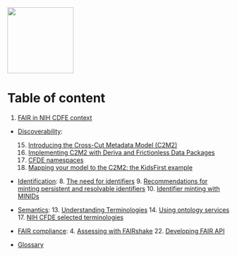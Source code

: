 <div>
<!-- <img src="./images/logo/CFDE-FAIR-new-logo-option1-colourized.png" width="150"/> -->
<!-- <img src="../images/logo/CFDE-FAIR-new-logo-option1-nih-blue.png" width="150"/> -->
<img src="https://github.com/nih-cfde/the-fair-cookbook/blob/master/content/images/logo/CFDE-FAIR-new-logo-option1-nih-blue.png?raw=true" width="150"/>
</div>

# Table of content


1. [FAIR in NIH CDFE context](./00/fair-principles.html)
<!-- 2. Privacy and Ethics concerns -->
<!-- 3. Licensing data and metadata -->

* [Discoverability](./08/cataloguing):

	15. [Introducing the Cross-Cut Metadata Model (C2M2)]()
	16. [Implementing C2M2 with Deriva and Frictionless Data Packages](./12/C2M2-L1-description.html)
	17. [CFDE namespaces](./06/cfde-namespaces.html)
	7. [Mapping your model to the C2M2: the KidsFirst example](./07/seo.html)

* [Identification]():
	8. [The need for identifiers](./08/identifiers.html)
	9. [Recommendations for minting persistent and resolvable identifiers](./08/1/pids.html)
	10. [Identifier minting with MINIDs](./08/2/minids.html)
<!-- 11. Obtaining DOIs -->
<!-- 12. Finding digital objects - Terminologies and query expansion -->

* [Semantics](./09/finding):
	13. [Understanding Terminologies](./10/ontologies.html)
	14. [Using ontology services](./11/onto-services.html)
	17. [NIH CFDE selected terminologies](./14/cfde-terminologies.html)



* [FAIR compliance](./fair-assessment):
	4. [Assessing with FAIRshake](./04/fairshake.html)
	22. [Developing FAIR API](./16/fair-api.html)


<!-- 18. [Experience from HMP](./15/1/hmp.html)
19. [Experience from the Metabolomics Workbench](./15/2/mw.html)
20. [Experience from GTEx](./15/3/gtex.html)
21. [Experience from LINCS](./15/4/lincs.html)
22. [Developing FAIR API](./16/fair-api.html) -->

* [Glossary](./CFDE_Glossary.html)

<!-- 23. Hosting databases and tools in the cloud -->
<!-- 24. Jupyter notebooks and CF data processing workflows -->

